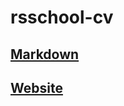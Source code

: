 # rsschool-cv

## [Markdown](https://thirstb1ood.github.io/rsschool-cv/cv)

## [Website](https://thirstb1ood.github.io/rsschool-cv/)
